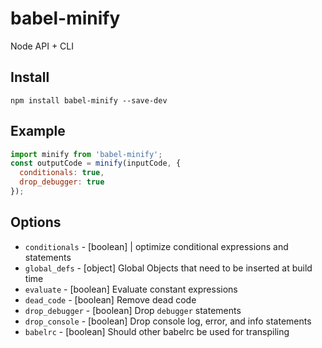 # babel-minify

Node API + CLI

## Install

```
npm install babel-minify --save-dev
```

## Example

```js
import minify from 'babel-minify';
const outputCode = minify(inputCode, {
  conditionals: true,
  drop_debugger: true
});
```

## Options

+ `conditionals` - [boolean] | optimize conditional expressions and statements
+ `global_defs` - [object] Global Objects that need to be inserted at build time
+ `evaluate` - [boolean] Evaluate constant expressions
+ `dead_code` - [boolean] Remove dead code
+ `drop_debugger` - [boolean] Drop `debugger` statements
+ `drop_console` - [boolean] Drop console log, error, and info statements
+ `babelrc` - [boolean] Should other babelrc be used for transpiling
